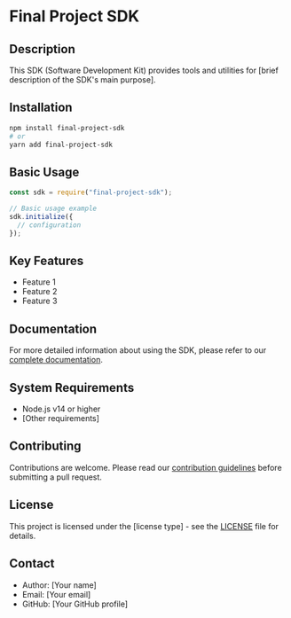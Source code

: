 # Final Project SDK

## Description

This SDK (Software Development Kit) provides tools and utilities for [brief description of the SDK's main purpose].

## Installation

```bash
npm install final-project-sdk
# or
yarn add final-project-sdk
```

## Basic Usage

```javascript
const sdk = require("final-project-sdk");

// Basic usage example
sdk.initialize({
  // configuration
});
```

## Key Features

- Feature 1
- Feature 2
- Feature 3

## Documentation

For more detailed information about using the SDK, please refer to our [complete documentation](link-to-docs).

## System Requirements

- Node.js v14 or higher
- [Other requirements]

## Contributing

Contributions are welcome. Please read our [contribution guidelines](link-to-guidelines) before submitting a pull request.

## License

This project is licensed under the [license type] - see the [LICENSE](LICENSE) file for details.

## Contact

- Author: [Your name]
- Email: [Your email]
- GitHub: [Your GitHub profile]
